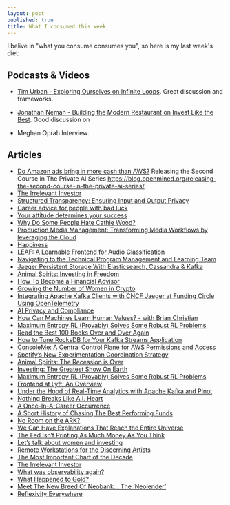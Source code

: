 ```yaml
---
layout: post
published: true
title: What I consumed this week
---
```


I belive in "what you consume consumes you", so here is my last week's diet:

## Podcasts & Videos

* [Tim Urban - Exploring Ourselves on Infinite Loops](https://www.breaker.audio/infinite-loops/e/80593086). Great discussion and frameworks.

* [Jonathan Neman - Building the Modern Restaurant on Invest Like the Best](https://www.breaker.audio/invest-like-the-best/e/82819241). Good discussion on 

* Meghan Oprah Interview.

## Articles

* [Do Amazon ads bring in more cash than AWS?](https://www.ben-evans.com/benedictevans/2021/3/14/do-amazon-ads-bring-in-more-cash-than-aws)
Releasing the Second Course in The Private AI Series	https://blog.openmined.org/releasing-the-second-course-in-the-private-ai-series/
* [The Irrelevant Investor](https://theirrelevantinvestor.com/2021/03/14/these-are-the-goods-208/)
* [Structured Transparency: Ensuring Input and Output Privacy](https://blog.openmined.org/structured-transparency-input-output-privacy/)
* [Career advice for people with bad luck](https://chiefofstuff.substack.com/p/career-advice-for-people-with-bad)
* [Your attitude determines your success](http://muratbuffalo.blogspot.com/2021/03/your-attitude-determines-your-success.html)
* [Why Do Some People Hate Cathie Wood?](https://theirrelevantinvestor.com/2021/03/13/why-do-some-people-hate-cathie-wood/)
* [Production Media Management: Transforming Media Workflows by leveraging the Cloud](https://netflixtechblog.com/production-media-management-transforming-media-workflows-by-leveraging-the-cloud-1174699e4a08)
* [Happiness](https://nav.al/happiness-2)
* [LEAF: A Learnable Frontend for Audio Classification](https://ai.googleblog.com/2021/03/leaf-learnable-frontend-for-audio.html)
* [Navigating to the Technical Program Management and Learning Team](https://eng.uber.com/navigating-to-the-technical-program-management-and-learning-team/)
* [Jaeger Persistent Storage With Elasticsearch, Cassandra & Kafka](https://medium.com/jaegertracing/jaeger-persistent-storage-with-elasticsearch-cassandra-kafka-f3c6c680a58c)
* [Animal Spirits: Investing in Freedom](https://theirrelevantinvestor.com/2021/03/12/animal-spirits-investing-in-freedom/)
* [How To Become a Financial Advisor](https://theirrelevantinvestor.com/2021/03/12/how-to-become-a-financial-advisor/)
* [Growing the Number of Women in Crypto](https://robinhood.engineering/growing-the-number-of-women-in-crypto-3a7be8218fad)
* [Integrating Apache Kafka Clients with CNCF Jaeger at Funding Circle Using OpenTelemetry](https://www.confluent.io/blog/integrate-kafka-and-jaeger-for-distributed-tracing-and-monitoring)
* [AI Privacy and Compliance](https://blog.openmined.org/ai-privacy-and-compliance/)
* [How Can Machines Learn Human Values? - with Brian Christian](https://www.youtube.com/watch?v=bqWAVNjk-cg)
* [Maximum Entropy RL (Provably) Solves Some Robust RL Problems](https://bair.berkeley.edu/blog/2021/03/10/maxent-robust-rl/)
* [Read the Best 100 Books Over and Over Again](https://nav.al/read)
* [How to Tune RocksDB for Your Kafka Streams Application](https://www.confluent.io/blog/how-to-tune-rocksdb-kafka-streams-state-stores-performance/)
* [ConsoleMe: A Central Control Plane for AWS Permissions and Access](https://netflixtechblog.com/consoleme-a-central-control-plane-for-aws-permissions-and-access-fd09afdd60a8)
* [Spotify’s New Experimentation Coordination Strategy](https://engineering.atspotify.com/2021/03/10/spotifys-new-experimentation-coordination-strategy/)
* [Animal Spirits: The Recession is Over](https://theirrelevantinvestor.com/2021/03/10/animal-spirits-the-recession-is-over/)
* [Investing: The Greatest Show On Earth](https://www.collaborativefund.com/blog/investing-the-greatest-show-on-earth/)
* [Maximum Entropy RL (Provably) Solves Some Robust RL Problems](https://bair.berkeley.edu/blog/2021/03/09/maxent-robust-rl/)
* [Frontend at Lyft: An Overview](https://eng.lyft.com/frontend-at-lyft-an-overview-f934c1524370)
* [Under the Hood of Real-Time Analytics with Apache Kafka and Pinot](https://www.confluent.io/blog/real-time-analytics-with-kafka-and-pinot/)
* [Nothing Breaks Like A.I. Heart](https://pudding.cool/2021/03/love-and-ai/)
* [A Once-In-A-Career Occurrence](https://theirrelevantinvestor.com/2021/03/09/a-once-in-a-career-occurence/)
* [A Short History of Chasing The Best Performing Funds](https://awealthofcommonsense.com/2020/12/a-short-history-of-chasing-the-best-performing-funds/)
* [No Room on the ARK?](https://www.morningstar.com/articles/1027682/no-room-on-the-ark)
* [We Can Have Explanations That Reach the Entire Universe](https://nav.al/reach)
* [The Fed Isn’t Printing As Much Money As You Think](http://www.collaborativefund.com/blog/the-fed-isnt-printing-as-much-money-as-you-think/)
* [Let’s talk about women and investing](https://robinhood.engineering/lets-talk-about-women-and-investing-f6298ff9f63d)
* [Remote Workstations for the Discerning Artists](https://netflixtechblog.com/remote-workstations-for-the-discerning-artists-8155a8fbd190)
* [The Most Important Chart of the Decade](https://theirrelevantinvestor.com/2021/03/07/the-most-important-chart-of-the-decade/)
* [The Irrelevant Investor](https://theirrelevantinvestor.com/2021/03/07/these-are-the-goods-207/)
* [What was observability again?](https://elastisys.com/what-was-observability-again/)
* [What Happened to Gold?](https://theirrelevantinvestor.com/2021/02/26/what-happened-to-gold/)
* [Meet The New Breed Of Neobank… The ‘Neolender’](https://medium.com/synapsefi/a-new-breed-of-neobank-the-neolender-9dfd2b983cfc)
* [Reflexivity Everywhere](https://theirrelevantinvestor.com/2021/01/26/reflexivity-everywhere/)
